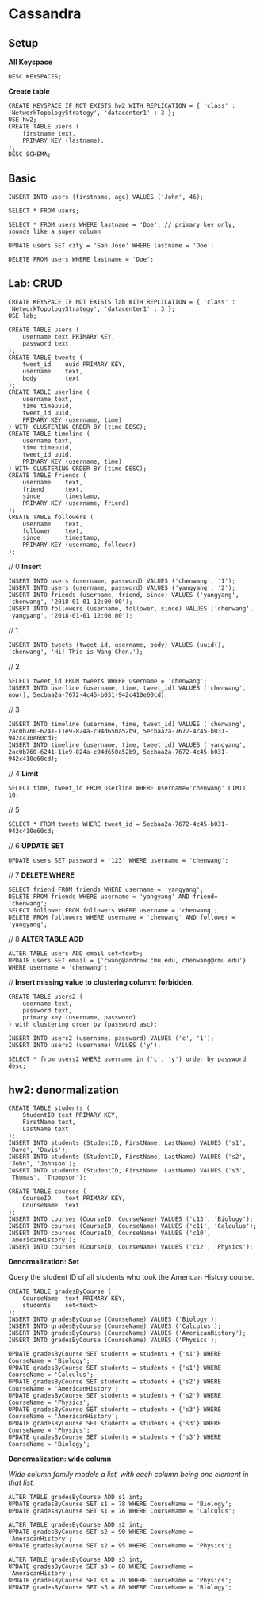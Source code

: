 
# Cassandra

## Setup

**All Keyspace**

    DESC KEYSPACES;

**Create table**

    CREATE KEYSPACE IF NOT EXISTS hw2 WITH REPLICATION = { 'class' : 'NetworkTopologyStrategy', 'datacenter1' : 3 };
    USE hw2;
    CREATE TABLE users (
        firstname text,
        PRIMARY KEY (lastname),
    );
    DESC SCHEMA;



## Basic

    INSERT INTO users (firstname, age) VALUES ('John', 46);

    SELECT * FROM users;

    SELECT * FROM users WHERE lastname = 'Doe'; // primary key only, sounds like a super column

    UPDATE users SET city = 'San Jose' WHERE lastname = 'Doe';

    DELETE FROM users WHERE lastname = 'Doe';


## Lab: CRUD

    CREATE KEYSPACE IF NOT EXISTS lab WITH REPLICATION = { 'class' : 'NetworkTopologyStrategy', 'datacenter1' : 3 };
    USE lab;

    CREATE TABLE users (
        username text PRIMARY KEY,
        password text
    );
    CREATE TABLE tweets (
        tweet_id    uuid PRIMARY KEY,
        username    text,
        body        text
    );
    CREATE TABLE userline (
        username text,
        time timeuuid,
        tweet_id uuid,
        PRIMARY KEY (username, time)
    ) WITH CLUSTERING ORDER BY (time DESC);
    CREATE TABLE timeline (
        username text,
        time timeuuid,
        tweet_id uuid,
        PRIMARY KEY (username, time)
    ) WITH CLUSTERING ORDER BY (time DESC);
    CREATE TABLE friends (
        username    text,
        friend      text,
        since       timestamp,
        PRIMARY KEY (username, friend)
    );
    CREATE TABLE followers (
        username    text,
        follower    text,
        since       timestamp,
        PRIMARY KEY (username, follower)
    );

// 0 **Insert**

    INSERT INTO users (username, password) VALUES ('chenwang', '1');
    INSERT INTO users (username, password) VALUES ('yangyang', '2');
    INSERT INTO friends (username, friend, since) VALUES ('yangyang', 'chenwang', '2018-01-01 12:00:00');
    INSERT INTO followers (username, follower, since) VALUES ('chenwang', 'yangyang', '2018-01-01 12:00:00');

// 1

    INSERT INTO tweets (tweet_id, username, body) VALUES (uuid(), 'chenwang', 'Hi! This is Wang Chen.');

// 2

    SELECT tweet_id FROM tweets WHERE username = 'chenwang';
    INSERT INTO userline (username, time, tweet_id) VALUES ('chenwang', now(), 5ecbaa2a-7672-4c45-b031-942c410e60cd);

// 3

    INSERT INTO timeline (username, time, tweet_id) VALUES ('chenwang', 2ac0b760-6241-11e9-824a-c94d650a52b9, 5ecbaa2a-7672-4c45-b031-942c410e60cd);
    INSERT INTO timeline (username, time, tweet_id) VALUES ('yangyang', 2ac0b760-6241-11e9-824a-c94d650a52b9, 5ecbaa2a-7672-4c45-b031-942c410e60cd);

// 4 **Limit**

    SELECT time, tweet_id FROM userline WHERE username='chenwang' LIMIT 10;

// 5

    SELECT * FROM tweets WHERE tweet_id = 5ecbaa2a-7672-4c45-b031-942c410e60cd;

// 6 **UPDATE SET**

    UPDATE users SET password = '123' WHERE username = 'chenwang';

// 7 **DELETE WHERE**

    SELECT friend FROM friends WHERE username = 'yangyang';
    DELETE FROM friends WHERE username = 'yangyang' AND friend= 'chenwang';
    SELECT follower FROM followers WHERE username = 'chenwang';
    DELETE FROM followers WHERE username = 'chenwang' AND follower = 'yangyang';

// 8 **ALTER TABLE ADD**

    ALTER TABLE users ADD email set<text>;
    UPDATE users SET email = {'cwang@andrew.cmu.edu, chenwang@cmu.edu'} WHERE username = 'chenwang';


// **Insert missing value to clustering column: forbidden.**

    CREATE TABLE users2 (
        username text,
        password text,
        primary key (username, password)
    ) with clustering order by (password asc);

    INSERT INTO users2 (username, password) VALUES ('c', '1');
    INSERT INTO users2 (username) VALUES ('y');

    SELECT * from users2 WHERE username in ('c', 'y') order by password desc;

## hw2: denormalization

    CREATE TABLE students (
        StudentID text PRIMARY KEY,
        FirstName text,
        LastName text
    );
    INSERT INTO students (StudentID, FirstName, LastName) VALUES ('s1', 'Dave', 'Davis');
    INSERT INTO students (StudentID, FirstName, LastName) VALUES ('s2', 'John', 'Johnson');
    INSERT INTO students (StudentID, FirstName, LastName) VALUES ('s3', 'Thomas', 'Thompson');

    CREATE TABLE courses (
        CourseID    text PRIMARY KEY,
        CourseName  text
    );
    INSERT INTO courses (CourseID, CourseName) VALUES ('c13', 'Biology');
    INSERT INTO courses (CourseID, CourseName) VALUES ('c11', 'Calculus');
    INSERT INTO courses (CourseID, CourseName) VALUES ('c10', 'AmericanHistory');
    INSERT INTO courses (CourseID, CourseName) VALUES ('c12', 'Physics');

**Denormalization: Set**

Query the student ID of all students who took the American History course.

    CREATE TABLE gradesByCourse (
        CourseName  text PRIMARY KEY,
        students    set<text>
    );
    INSERT INTO gradesByCourse (CourseName) VALUES ('Biology');
    INSERT INTO gradesByCourse (CourseName) VALUES ('Calculus');
    INSERT INTO gradesByCourse (CourseName) VALUES ('AmericanHistory');
    INSERT INTO gradesByCourse (CourseName) VALUES ('Physics');

    UPDATE gradesByCourse SET students = students + {'s1'} WHERE CourseName = 'Biology';
    UPDATE gradesByCourse SET students = students + {'s1'} WHERE CourseName = 'Calculus';
    UPDATE gradesByCourse SET students = students + {'s2'} WHERE CourseName = 'AmericanHistory';
    UPDATE gradesByCourse SET students = students + {'s2'} WHERE CourseName = 'Physics';
    UPDATE gradesByCourse SET students = students + {'s3'} WHERE CourseName = 'AmericanHistory';
    UPDATE gradesByCourse SET students = students + {'s3'} WHERE CourseName = 'Physics';
    UPDATE gradesByCourse SET students = students + {'s3'} WHERE CourseName = 'Biology';


**Denormalization: wide column**

_Wide column family models a list, with each column being one element in that list._

    ALTER TABLE gradesByCourse ADD s1 int;
    UPDATE gradesByCourse SET s1 = 78 WHERE CourseName = 'Biology';
    UPDATE gradesByCourse SET s1 = 76 WHERE CourseName = 'Calculus';

    ALTER TABLE gradesByCourse ADD s2 int;
    UPDATE gradesByCourse SET s2 = 90 WHERE CourseName = 'AmericanHistory';
    UPDATE gradesByCourse SET s2 = 95 WHERE CourseName = 'Physics';

    ALTER TABLE gradesByCourse ADD s3 int;
    UPDATE gradesByCourse SET s3 = 88 WHERE CourseName = 'AmericanHistory';
    UPDATE gradesByCourse SET s3 = 79 WHERE CourseName = 'Physics';
    UPDATE gradesByCourse SET s3 = 80 WHERE CourseName = 'Biology';




